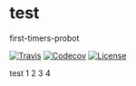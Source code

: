 # test

first-timers-probot

[![Travis](https://img.shields.io/travis/jojoee/bahttext.svg)](https://travis-ci.org/jojoee/bahttext)
[![Codecov](https://img.shields.io/codecov/c/github/jojoee/bahttext.svg)](https://codecov.io/github/jojoee/bahttext)
[![License](https://img.shields.io/npm/l/bahttext.svg)](http://opensource.org/licenses/MIT)

test
1
2
3
4
